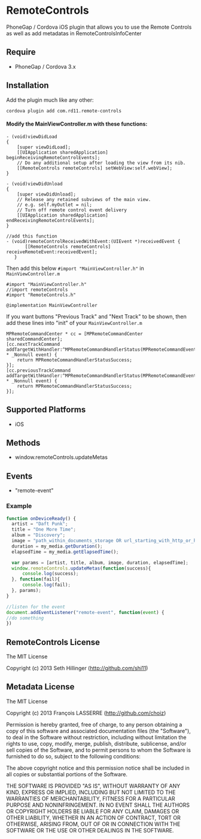 RemoteControls
==========

PhoneGap / Cordova iOS plugin that allows you to use the Remote Controls as well as add metadatas in RemoteControlsInfoCenter

Require
-------
- PhoneGap / Cordova 3.x

## Installation

Add the plugin much like any other:

`cordova plugin add com.rd11.remote-controls`

#### Modify the MainViewController.m with these functions:

```
- (void)viewDidLoad
{
    [super viewDidLoad];
    [[UIApplication sharedApplication] beginReceivingRemoteControlEvents];
    // Do any additional setup after loading the view from its nib.
    [[RemoteControls remoteControls] setWebView:self.webView];
}

- (void)viewDidUnload
{
    [super viewDidUnload];
    // Release any retained subviews of the main view.
    // e.g. self.myOutlet = nil;
    // Turn off remote control event delivery
    [[UIApplication sharedApplication] endReceivingRemoteControlEvents];
}

//add this function
- (void)remoteControlReceivedWithEvent:(UIEvent *)receivedEvent {
       [[RemoteControls remoteControls] receiveRemoteEvent:receivedEvent];
   }
```

Then add this below `#import "MainViewController.h"` in `MainViewController.m`

```
#import "MainViewController.h"
//import remoteControls
#import "RemoteControls.h"

@implementation MainViewController

```

If you want buttons "Previous Track" and "Next Track" to be shown, then add these lines into "init" of your `MainViewController.m`

```
MPRemoteCommandCenter * cc = [MPRemoteCommandCenter sharedCommandCenter];
[cc.nextTrackCommand addTargetWithHandler:^MPRemoteCommandHandlerStatus(MPRemoteCommandEvent * _Nonnull event) {
    return MPRemoteCommandHandlerStatusSuccess;
}];
[cc.previousTrackCommand addTargetWithHandler:^MPRemoteCommandHandlerStatus(MPRemoteCommandEvent * _Nonnull event) {
    return MPRemoteCommandHandlerStatusSuccess;
}];
```

## Supported Platforms
- iOS

## Methods
- window.remoteControls.updateMetas

## Events
- "remote-event"

### Example
```javascript
function onDeviceReady() {
  artist = "Daft Punk";
  title = "One More Time";
  album = "Discovery";
  image = "path_within_documents_storage OR url_starting_with_http_or_https";
  duration = my_media.getDuration();
  elapsedTime = my_media.getElapsedTime();

  var params = [artist, title, album, image, duration, elapsedTime];
  window.remoteControls.updateMetas(function(success){
      console.log(success);
  }, function(fail){
      console.log(fail);
  }, params);
}

//listen for the event
document.addEventListener("remote-event", function(event) {
//do something
})

```

## RemoteControls License

The MIT License

Copyright (c) 2013 Seth Hillinger (http://github.com/shi11)

## Metadata License

The MIT License

Copyright (c) 2013 François LASSERRE (http://github.com/choiz)

Permission is hereby granted, free of charge, to any person obtaining a copy of this software and associated documentation files (the "Software"), to deal in the Software without restriction, including without limitation the rights to use, copy, modify, merge, publish, distribute, sublicense, and/or sell copies of the Software, and to permit persons to whom the Software is furnished to do so, subject to the following conditions:

The above copyright notice and this permission notice shall be included in all copies or substantial portions of the Software.

THE SOFTWARE IS PROVIDED "AS IS", WITHOUT WARRANTY OF ANY KIND, EXPRESS OR IMPLIED, INCLUDING BUT NOT LIMITED TO THE WARRANTIES OF MERCHANTABILITY, FITNESS FOR A PARTICULAR PURPOSE AND NONINFRINGEMENT. IN NO EVENT SHALL THE AUTHORS OR COPYRIGHT HOLDERS BE LIABLE FOR ANY CLAIM, DAMAGES OR OTHER LIABILITY, WHETHER IN AN ACTION OF CONTRACT, TORT OR OTHERWISE, ARISING FROM, OUT OF OR IN CONNECTION WITH THE SOFTWARE OR THE USE OR OTHER DEALINGS IN THE SOFTWARE.
